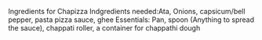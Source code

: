 Ingredients for Chapizza
Indgredients needed:Ata, Onions, capsicum/bell pepper, pasta pizza sauce, ghee
Essentials: Pan, spoon (Anything to spread the sauce), chappati roller, a container for chappathi dough